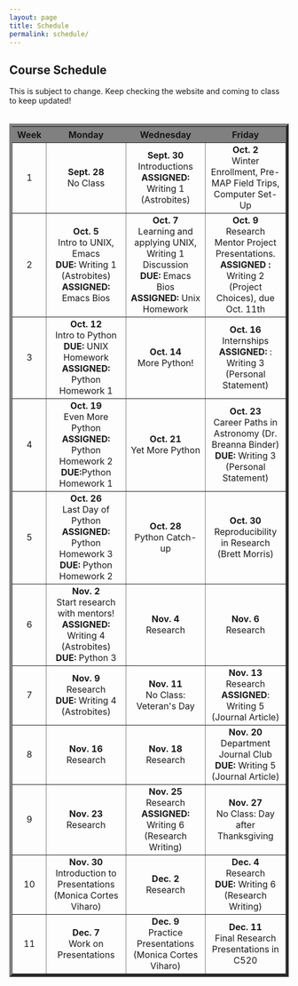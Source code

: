 ```yaml
---
layout: page
title: Schedule
permalink: schedule/
---
```




<h2>Course Schedule</h2>
This is subject to change. Keep checking the website and coming to class to keep updated!<br />
<br />

<table border="5" cellpadding="10" cellspacing="1">
<tr align="center" bgcolor="gray">
<th width="10%">Week</th>
<th width="30%">Monday</th>
<th width="30%">Wednesday</th>
<th width="30%">Friday</th>
</tr>
<tr align="center">
<td>1</td>
<td><b>Sept. 28</b><br> No Class</td>
<td><b>Sept. 30</b><br> Introductions <br> <b>ASSIGNED:</b> Writing 1 (Astrobites)</td>
<td><b>Oct. 2</b><br> Winter Enrollment, Pre-MAP Field Trips, Computer Set-Up</td>
</tr>
<tr align="center">
<td>2</td>
<td><b>Oct. 5</b><br> Intro to UNIX, Emacs <br> <b>DUE:</b> Writing 1 (Astrobites) <br> <b> ASSIGNED:</b> Emacs Bios</td>
<td><b>Oct. 7</b><br> Learning and applying UNIX, Writing 1 Discussion <br> <b>DUE:</b> Emacs Bios <br> <b> ASSIGNED:</b> Unix Homework</td>
<td><b>Oct. 9</b><br> Research Mentor Project Presentations. <br> <b> ASSIGNED :</b> Writing 2 (Project Choices), due Oct. 11th</td>
</tr>
<tr align="center">
<td>3</td>
<td><b>Oct. 12</b><br> Intro to Python <br> <b>DUE:</b> UNIX Homework <br> <b> ASSIGNED: </b>Python Homework 1</td>
<td><b>Oct. 14</b><br> More Python! </td>
<td><b>Oct. 16</b><br> Internships <br>  <b> ASSIGNED: </b>: Writing 3 (Personal Statement)</td>
</tr>
<tr align="center">
<td>4</td>
<td><b>Oct. 19</b><br> Even More Python <br> <b> ASSIGNED: </b>Python Homework 2 <b>DUE:</b>Python Homework 1</td>
<td><b>Oct. 21</b><br> Yet More Python </td>
<td><b>Oct. 23</b><br> Career Paths in Astronomy (Dr. Breanna Binder) <br> <b>DUE:</b> Writing 3 (Personal Statement)</td>
</tr>
<tr align="center">
<td>5</td>
<td><b>Oct. 26</b><br> Last Day of Python <br> <b> ASSIGNED: </b>Python Homework 3 <br> <b> DUE: </b> Python Homework 2</td>
<td><b>Oct. 28</b><br> Python Catch-up</td>
<td><b>Oct. 30</b><br> Reproducibility in Research (Brett Morris)</td>
</tr>
<tr align="center">
<td>6</td>
<td><b>Nov. 2</b><br> Start research with mentors! <b> ASSIGNED: </b> Writing 4 (Astrobites) <b>DUE:</b> Python 3 </td>
<td><b>Nov. 4</b><br> Research </td>
<td><b>Nov. 6</b><br> Research </td>
</tr>

<tr align="center">
<td>7</td>
<td><b>Nov. 9</b><br> Research <br> <b> DUE: </b> Writing 4 (Astrobites)</td>
<td><b>Nov. 11</b><br> No Class: Veteran's Day </td>
<td><b>Nov. 13</b><br> Research <br> <b>ASSIGNED</b>: Writing 5 (Journal Article)</td>
</tr>
<tr align="center">
<td>8</td>
<td><b>Nov. 16</b><br> Research</td>
<td><b>Nov. 18</b><br> Research</td>
<td><b>Nov. 20</b><br> Department Journal Club <br> <b>DUE:</b> Writing 5 (Journal Article) </td>
</tr>
<tr align="center">
<td>9</td>
<td><b>Nov. 23</b><br> Research </td>
<td><b>Nov. 25</b><br> Research<br> <b> ASSIGNED: </b> Writing 6 (Research Writing)</td>
<td><b>Nov. 27</b><br> No Class: Day after Thanksgiving </td>
</tr>
<tr align="center">
<td>10</td>
<td><b>Nov. 30</b><br> Introduction to Presentations (Monica Cortes Viharo) </td>
<td><b>Dec. 2</b><br> Research </td>
<td><b>Dec. 4</b><br> Research <br> <b>DUE:</b> Writing 6 (Research Writing) </td>
</tr>
<tr align="center">
<td>11</td>
<td><b>Dec. 7</b><br> Work on Presentations</td>
<td><b>Dec. 9</b><br> Practice Presentations (Monica Cortes Viharo) </td>
<td><b>Dec. 11</b><br> Final Research Presentations in C520</td>
</tr>
</table> 
<br />
<br />
